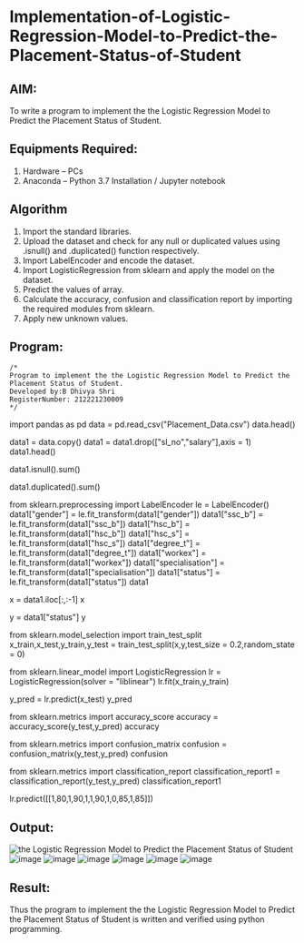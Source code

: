 # Implementation-of-Logistic-Regression-Model-to-Predict-the-Placement-Status-of-Student

## AIM:
To write a program to implement the the Logistic Regression Model to Predict the Placement Status of Student.

## Equipments Required:
1. Hardware – PCs
2. Anaconda – Python 3.7 Installation / Jupyter notebook

## Algorithm
1.	Import the standard libraries.
2.	Upload the dataset and check for any null or duplicated values using .isnull() and .duplicated() function respectively.
3.	Import LabelEncoder and encode the dataset.
4.	Import LogisticRegression from sklearn and apply the model on the dataset.
5.	Predict the values of array.
6.	Calculate the accuracy, confusion and classification report by importing the required modules from sklearn.
7.	Apply new unknown values.

## Program:
```
/*
Program to implement the the Logistic Regression Model to Predict the Placement Status of Student.
Developed by:B Dhivya Shri
RegisterNumber: 212221230009
*/
```
import pandas as pd
data = pd.read_csv("Placement_Data.csv")
data.head()

data1 = data.copy()
data1 = data1.drop(["sl_no","salary"],axis = 1)
data1.head()

data1.isnull().sum()

data1.duplicated().sum()

from sklearn.preprocessing import LabelEncoder
le = LabelEncoder()
data1["gender"] = le.fit_transform(data1["gender"])
data1["ssc_b"] = le.fit_transform(data1["ssc_b"])
data1["hsc_b"] = le.fit_transform(data1["hsc_b"])
data1["hsc_s"] = le.fit_transform(data1["hsc_s"])
data1["degree_t"] = le.fit_transform(data1["degree_t"])
data1["workex"] = le.fit_transform(data1["workex"])
data1["specialisation"] = le.fit_transform(data1["specialisation"])
data1["status"] = le.fit_transform(data1["status"])
data1

x = data1.iloc[:,:-1]
x

y = data1["status"]
y

from sklearn.model_selection import train_test_split
x_train,x_test,y_train,y_test = train_test_split(x,y,test_size = 0.2,random_state = 0)

from sklearn.linear_model import LogisticRegression
lr = LogisticRegression(solver = "liblinear")
lr.fit(x_train,y_train)

y_pred = lr.predict(x_test)
y_pred

from sklearn.metrics import accuracy_score
accuracy = accuracy_score(y_test,y_pred)
accuracy

from sklearn.metrics import confusion_matrix
confusion = confusion_matrix(y_test,y_pred)
confusion

from sklearn.metrics import classification_report
classification_report1 = classification_report(y_test,y_pred)
classification_report1

lr.predict([[1,80,1,90,1,1,90,1,0,85,1,85]])


## Output:
![the Logistic Regression Model to Predict the Placement Status of Student](sam.png)
![image](https://user-images.githubusercontent.com/94505585/203520170-ac07bb3c-3543-4533-af04-f59dbb5349fd.png)
![image](https://user-images.githubusercontent.com/94505585/203520150-629d8c48-8dc6-4994-9aab-2cb5ef5b98da.png)
![image](https://user-images.githubusercontent.com/94505585/203520187-7a0d96a0-ffa0-43cf-ba28-7660808a7c13.png)
![image](https://user-images.githubusercontent.com/94505585/203520205-f1d89e9b-25b4-4154-a8c0-3d44805f36be.png)
![image](https://user-images.githubusercontent.com/94505585/203520229-5bf91b5c-a2bb-4216-b81b-cf5f2e5816e7.png)
![image](https://user-images.githubusercontent.com/94505585/203520313-7ff94e20-8ba5-4ba4-9d3a-be0a2bee60a1.png)



## Result:
Thus the program to implement the the Logistic Regression Model to Predict the Placement Status of Student is written and verified using python programming.

